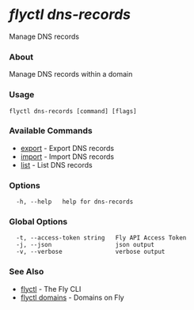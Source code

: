 # _flyctl dns-records_

Manage DNS records

### About

Manage DNS records within a domain

### Usage
```
flyctl dns-records [command] [flags]
```

### Available Commands
* [export](/docs/flyctl/dns-records-export/)	 - Export DNS records
* [import](/docs/flyctl/dns-records-import/)	 - Import DNS records
* [list](/docs/flyctl/dns-records-list/)	 - List DNS records

### Options

```
  -h, --help   help for dns-records
```

### Global Options

```
  -t, --access-token string   Fly API Access Token
  -j, --json                  json output
  -v, --verbose               verbose output
```

### See Also

* [flyctl](/docs/flyctl/help/)	 - The Fly CLI
* [flyctl domains](/docs/flyctl/domains/)	 - Domains on Fly

